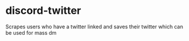 # discord-twitter
Scrapes users who have a twitter linked and saves their twitter which can be used for mass dm
